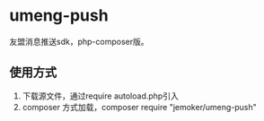 # umeng-push
友盟消息推送sdk，php-composer版。
## 使用方式
 1. 下载源文件，通过require autoload.php引入
 2. composer 方式加载，composer require "jemoker/umeng-push"
